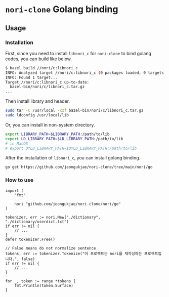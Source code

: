 # `nori-clone` Golang binding

## Usage

### Installation

First, since you need to install `libnori_c` for `nori-clone` to bind golang codes, you can build like below.

```sh
$ bazel build //nori/c:libnori_c
INFO: Analyzed target //nori/c:libnori_c (0 packages loaded, 0 targets configured).
INFO: Found 1 target...
Target //nori/c:libnori_c up-to-date:
  bazel-bin/nori/c/libnori_c.tar.gz
...
```

Then install library and header.

```sh
sudo tar -C /usr/local -xzf bazel-bin/nori/c/libnori_c.tar.gz
sudo ldconfig /usr/local/lib
```

Or, you can install in non-system directory.

```sh
export LIBRARY_PATH=$LIBRARY_PATH:/path/to/lib
export LD_LIBRARY_PATH=$LD_LIBRARY_PATH:/path/to/lib
# in MacOS
# export DYLD_LIBRARY_PATH=$DYLD_LIBRARY_PATH:/path/to/lib
```

After the installation of `libnori_c`, you can install golang binding.

```sh
go get https://github.com/jeongukjae/nori-clone/tree/main/nori/go
```

### How to use

```golang
import (
    "fmt"

    nori "github.com/jeongukjae/nori-clone/nori/go"
)

tokenizer, err := nori.New("./dictionary", "./dictionary/userdict.txt")
if err != nil {
    // ...
}
defer tokenizer.Free()

// False means do not normalize sentence
tokens, err := tokenizer.Tokenize("이 프로젝트는 nori를 재작성하는 프로젝트입니다.", false)
if err != nil {
    // ...
}

for _, token := range *tokens {
    fmt.Println(token.Surface)
}
```

<!-- TODO(jeongukjae): add description -->
